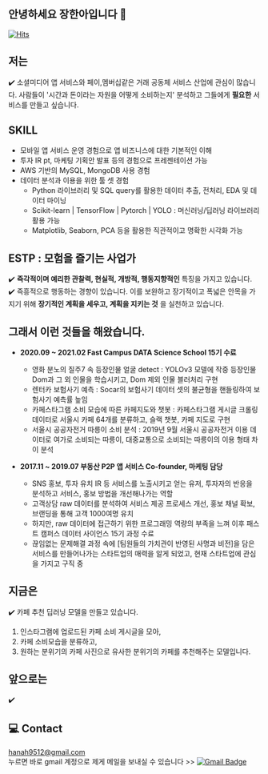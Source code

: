 ## 안녕하세요 장한아입니다 👋
[![Hits](https://hits.seeyoufarm.com/api/count/incr/badge.svg?url=https%3A%2F%2Fgithub.com%2Fhannmnnah&count_bg=%2379C83D&title_bg=%23555555&icon=&icon_color=%23E7E7E7&title=hits&edge_flat=false)](https://hits.seeyoufarm.com)

## 저는
✔️ 소셜미디어 앱 서비스와 페이,멤버십같은 거래 공동체 서비스 산업에 관심이 많습니다. 사람들이 '시간과 돈이라는 자원을 어떻게 소비하는지' 분석하고 그들에게 __필요한__ 서비스를 만들고 싶습니다.  

## SKILL
- 모바일 앱 서비스 운영 경험으로 앱 비즈니스에 대한 기본적인 이해
- 투자 IR pt, 마케팅 기획안 발표 등의 경험으로 프레젠테이션 가능
- AWS 기반의 MySQL, MongoDB 사용 경험
- 데이터 분석과 이용을 위한 툴 셋 경험
  - Python 라이브러리 및 SQL query를 활용한 데이터 추출, 전처리, EDA 및 데이터 마이닝
  - Scikit-learn | TensorFlow | Pytorch | YOLO : 머신러닝/딥러닝 라이브러리 활용 가능
  - Matplotlib, Seaborn, PCA 등을 활용한 직관적이고 명확한 시각화 가능


## ESTP : 모험을 즐기는 사업가
✔️ __즉각적이며 예리한 관찰력, 현실적, 개방적, 행동지향적인__ 특징을 가지고 있습니다.  
✔️ 즉흥적으로 행동하는 경향이 있습니다. 이를 보완하고 장기적이고 폭넓은 안목을 가지기 위해 __장기적인 계획을 세우고, 계획을 지키는 것__ 
을 실천하고 있습니다.

## 그래서 이런 것들을 해왔습니다.
* __2020.09 ~ 2021.02 Fast Campus DATA Science School 15기 수료__  
  - 영화 분노의 질주7 속 등장인물 얼굴 detect : YOLOv3 모델에 작중 등장인물 Dom과 그 외 인물을 학습시키고, Dom 제외 인물 블러처리 구현
  - 렌터카 보험사기 예측 : Socar의 보험사기 데이터 셋의 불균형을 핸들링하여 보험사기 예측률 높임
  - 카페스타그램 소비 모습에 따른 카페지도와 챗봇 : 카페스타그램 게시글 크롤링 데이터로 서울시 카페 64개를 분류하고, 슬랙 챗봇, 카페 지도로 구현
  - 서울시 공공자전거 따릉이 소비 분석 : 2019년 9월 서울시 공공자전거 이용 데이터로 여가로 소비되는 따릉이, 대중교통으로 소비되는 따릉이의 이용 형태 차이 분석
  
* __2017.11 ~ 2019.07 부동산 P2P 앱 서비스 Co-founder, 마케팅 담당__
  - SNS 홍보, 투자 유치 IR 등 서비스를 노출시키고 얻는 유저, 투자자의 반응을 분석하고 서비스, 홍보 방법을 개선해나가는 역할
  - 고객상담 raw 데이터를 분석하여 서비스 제공 프로세스 개선, 홍보 채널 확보, 브랜딩을 통해 고객 1000여명 유치
  - 하지만, raw 데이터에 접근하기 위한 프로그래밍 역량의 부족을 느껴 이후 패스트 캠퍼스 데이터 사이언스 15기 과정 수료
  - 끊임없는 문제해결 과정 속에 [팀원들의 가치관이 반영된 사명과 비전]을 담은 서비스를 만들어나가는 스타트업의 매력을 알게 되었고, 현재 스타트업에 관심을 가지고 구직 중




## 지금은
✔️ 카페 추천 딥러닝 모델을 만들고 있습니다.
  1. 인스타그램에 업로드된 카페 소비 게시글을 모아, 
  2. 카페 소비모습을 분류하고, 
  3. 원하는 분위기의 카페 사진으로 유사한 분위기의 카페를 추천해주는 모델입니다.

## 앞으로는
✔️ 

## 💻 Contact
hanah9512@gmail.com  
누르면 바로 gmail 계정으로 제게 메일을 보내실 수 있습니다 >> [![Gmail Badge](https://img.shields.io/badge/Gmail-d14836?style=flat-square&logo=Gmail&logoColor=white&link=mailto:hanah9512@gmail.com)](mailto:hanah9512@gmail.com)
<!--
**hannmnnah/hannmnnah** is a ✨ _special_ ✨ repository because its `README.md` (this file) appears on your GitHub profile.

Here are some ideas to get you started:

- 🔭 I’m currently working on ...
- 🌱 I’m currently learning ...
- 👯 I’m looking to collaborate on ...
- 🤔 I’m looking for help with ...
- 💬 Ask me about ...
- 📫 How to reach me: ...
- 😄 Pronouns: ...
- ⚡ Fun fact: ...
-->
